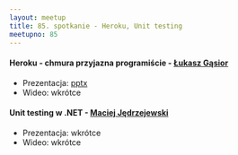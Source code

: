 ```yaml
---
layout: meetup
title: 85. spotkanie - Heroku, Unit testing
meetupno: 85
---
```


#### Heroku - chmura przyjazna programiście - [Łukasz Gąsior](http://twitter.com/lukaszgasior)
* Prezentacja: [pptx](/assets/heroku.pptx)
* Wideo: wkrótce

#### Unit testing w .NET - [Maciej Jędrzejewski](https://twitter.com/mjjedmac)
* Prezentacja: wkrótce
* Wideo: wkrótce
